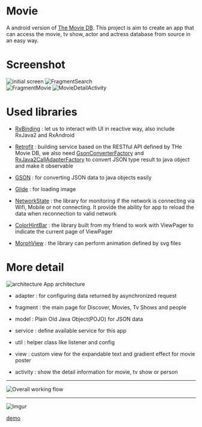 # Movie
A android version of [The Movie DB](https://www.themoviedb.org/). This project is aim to create an app that can access the  movie, tv show, actor and actress database from source  in an easy way.

# Screenshot
![initial screen](https://i.imgur.com/D09pj3a.png) ![FragmentSearch](https://i.imgur.com/F9O83s6.png)  
![FragmentMovie](https://i.imgur.com/Yn6tVHa.png) ![MovieDetailActivity](https://i.imgur.com/WlCMhuK.png)

# Used libraries
* [RxBinding](https://github.com/JakeWharton/RxBinding) : let us to interact with UI in reactive way, also include RxJava2 and RxAndroid

* [Retrofit](https://square.github.io/retrofit/) : building service based on the RESTful API defined by THe Movie DB, we also need [GsonConverterFactory](https://github.com/square/retrofit/blob/master/retrofit-converters/gson/src/main/java/retrofit2/converter/gson/GsonConverterFactory.java) and [RxJava2CallAdapterFactory](https://github.com/square/retrofit/blob/master/retrofit-adapters/rxjava2/src/main/java/retrofit2/adapter/rxjava2/RxJava2CallAdapterFactory.java) to convert JSON type result to java object and make it observable


* [GSON](https://github.com/google/gson) : for converting JSON data to java objects easily


* [Glide](https://github.com/bumptech/glide) : for loading image


* [NetworkState](https://github.com/ALiao1432/NetworkState) : the library for monitoring if the network is connecting via Wifi, Mobile or not connecting. It provide the ability for app to reload the data when reconnection to valid network


* [ColorHintBar](https://github.com/SeamasShih/ColorHintBarLibrary) : the library built from my friend to work with ViewPager to indicate the current page of ViewPager


* [MorphView](https://github.com/ALiao1432/MorphView) : the library can perform animation defined by svg files

# More detail
![architecture](https://i.imgur.com/YumBjOW.jpg)
App architecture
* adapter : for configuring data returned by asynchronized request

* fragment : the main page for Discover, Movies, Tv Shows and people

* model : Plain Old Java Object(POJO) for JSON data

* service : define available service for this app

* util : helper class like listener and config

* view : custom view for the expandable text and gradient effect for movie poster

* activity : show the detail information for movie, tv show or person

- - -

![Overall working flow](https://i.imgur.com/3sfo1vb.png)

- - -

![Imgur](https://i.imgur.com/mnFz4wu.png)

[demo](https://photos.app.goo.gl/6ZXQQnLXXFW6az5E7)
